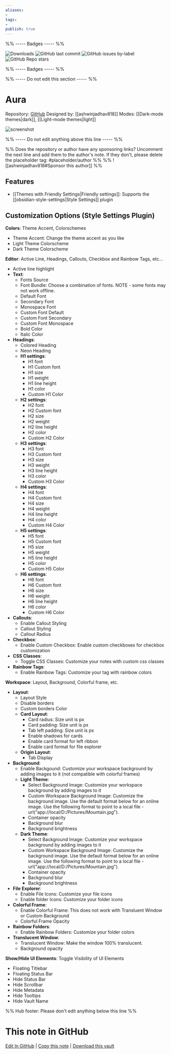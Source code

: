 ```yaml
---
aliases:
- 
tags: 
- 
publish: true
---
```


%% ----- Badges ----- %%

![Downloads](https://img.shields.io/badge/downloads-23207-573E7A?style=for-the-badge&logo=)
![GitHub last commit](https://img.shields.io/github/last-commit/ashwinjadhav818/obsidian-aura?color=573E7A&label=last%20update&logo=github&style=for-the-badge)
![GitHub issues by-label](https://img.shields.io/github/issues/ashwinjadhav818/obsidian-aura/help%20wanted?color=573E7A&logo=github&style=for-the-badge) 
![GitHub Repo stars](https://img.shields.io/github/stars/ashwinjadhav818/obsidian-aura?color=573E7A&logo=github&style=for-the-badge)

%% ----- Badges ----- %%

%% ----- Do not edit this section ----- %%

# Aura

Repository: [GitHub](https://github.com/ashwinjadhav818/obsidian-aura)
Designed by: [[ashwinjadhav818]]
Modes: [[Dark-mode themes|dark]], [[Light-mode themes|light]]



![screenshot](https://github.com/ashwinjadhav818/obsidian-aura/raw/HEAD/assets/showcase-preview.png)

%% ----- Do not edit anything above this line ----- %% 

%% Does the repository or author have any sponsoring links? Uncomment the next line and add them to the author's note. If they don't, please delete the placeholder tag: #placeholder/author %%
%% ![[ashwinjadhav818#Sponsor this author]] %%


## Features

- [[Themes with Friendly Settings|Friendly settings]]: Supports the [[obsidian-style-settings|Style Settings]] plugin

## Customization Options (Style Settings Plugin) 

**Colors**: Theme Accent, Colorschemes
- Theme Accent: Change the theme accent as you like
- Light Theme Colorscheme
- Dark Theme Colorscheme

**Editor**: Active Line, Headings, Callouts, Checkbox and Rainbow Tags, etc...
- Active line highlight
- **Text**: 
    - Fonts Source
    - Font Bundle: Choose a combination of fonts. NOTE - some fonts may not work offline.
    - Default Font
    - Secondary Font
    - Monospace Font
    - Custom Font Default
    - Custom Font Secondary
    - Custom Font Monospace
    - Bold Color
    - Italic Color
- **Headings**: 
    - Colored Heading
    - Neon Heading
    - **H1 settings**: 
        - H1 font
        - H1 Custom font
        - H1 size
        - H1 weight
        - H1 line height
        - H1 color
        - Custom H1 Color
    - **H2 settings**: 
        - H2 font
        - H2 Custom font
        - H2 size
        - H2 weight
        - H2 line height
        - H2 color
        - Custom H2 Color
    - **H3 settings**: 
        - H3 font
        - H3 Custom font
        - H3 size
        - H3 weight
        - H3 line height
        - H3 color
        - Custom H3 Color
    - **H4 settings**: 
        - H4 font
        - H4 Custom font
        - H4 size
        - H4 weight
        - H4 line height
        - H4 color
        - Custom H4 Color
    - **H5 settings**: 
        - H5 font
        - H5 Custom font
        - H5 size
        - H5 weight
        - H5 line height
        - H5 color
        - Custom H5 Color
    - **H6 settings**: 
        - H6 font
        - H6 Custom font
        - H6 size
        - H6 weight
        - H6 line height
        - H6 color
        - Custom H6 Color
- **Callouts**: 
    - Enable Callout Styling
    - Callout Styling
    - Callout Radius
- **Checkbox**: 
    - Enable Custom Checkbox: Enable custom checkboxes for checkbox customization
- **CSS Classes**: 
    - Toggle CSS Classes: Customize your notes with custom css classes
- **Rainbow Tags**: 
    - Enable Rainbow Tags: Customize your tag with rainbow colors

**Workspace**: Layout, Background, Colorful frame, etc.
- **Layout**: 
    - Layout Style
    - Disable borders
    - Custom borders Color
    - **Card Layout**: 
        - Card radius: Size unit is px
        - Card padding: Size unit is px
        - Tab left padding: Size unit is px
        - Enable shadows for cards
        - Enable card format for left ribbon
        - Enable card format for file explorer
    - **Origin Layout**: 
        - Tab Display
- **Background**: 
    - Enable Backgound: Customize your workspace background by adding images to it (not compatible with colorful frames)
    - **Light Theme**: 
        - Select Background Image: Customize your workspace background by adding images to it
        - Custom Workspace Background Image: Customize the background image. Use the default format below for an online image. Use the following format to point to a local file - url("app://local/D:/Pictures/Mountain.jpg").
        - Container opacity
        - Background blur
        - Background brightness
    - **Dark Theme**: 
        - Select Background Image: Customize your workspace background by adding images to it
        - Custom Workspace Background Image: Customize the background image. Use the default format below for an online image. Use the following format to point to a local file - url("app://local/D:/Pictures/Mountain.jpg").
        - Container opacity
        - Background blur
        - Background brightness
- **File Explorer**: 
    - Enable File Icons: Customize your file icons
    - Enable folder Icons: Customize your folder icons
- **Colorful Frame**: 
    - Enable Colorful Frame: This does not work with Transluent Window or Custom Background
    - Colorful Frame Opacity
- **Rainbow Folders**: 
    - Enable Rainbow Folders: Customize your folder colors
- **Translucent Window**: 
    - Translucent Window: Make the window 100% translucent.
    - Background opacity

**Show/Hide UI Elements**: Toggle Visibility of UI Elements
- Floating Titlebar
- Floating Status Bar
- Hide Status Bar
- Hide Scrollbar
- Hide Metadata
- Hide Tooltips
- Hide Vault Name


%% Hub footer: Please don't edit anything below this line %%

# This note in GitHub

<span class="git-footer">[Edit In GitHub](https://github.dev/obsidian-community/obsidian-hub/blob/main/02%20-%20Community%20Expansions/02.05%20All%20Community%20Expansions/Themes/Aura.md "git-hub-edit-note") | [Copy this note](https://raw.githubusercontent.com/obsidian-community/obsidian-hub/main/02%20-%20Community%20Expansions/02.05%20All%20Community%20Expansions/Themes/Aura.md "git-hub-copy-note") | [Download this vault](https://github.com/obsidian-community/obsidian-hub/archive/refs/heads/main.zip "git-hub-download-vault") </span>
